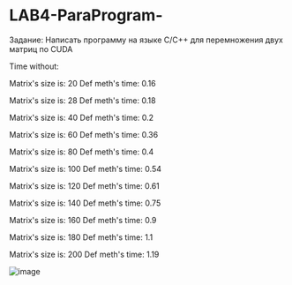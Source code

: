 # LAB4-ParaProgram-

Задание: Написать программу на языке C/C++ для перемножения двух матриц по CUDA

Time without:

Matrix's size is: 20 Def meth's time: 0.16

Matrix's size is: 28 Def meth's time: 0.18

Matrix's size is: 40 Def meth's time: 0.2

Matrix's size is: 60 Def meth's time: 0.36

Matrix's size is: 80 Def meth's time: 0.4

Matrix's size is: 100 Def meth's time: 0.54

Matrix's size is: 120 Def meth's time: 0.61

Matrix's size is: 140 Def meth's time: 0.75

Matrix's size is: 160 Def meth's time: 0.9

Matrix's size is: 180 Def meth's time: 1.1

Matrix's size is: 200 Def meth's time: 1.19

![image](https://user-images.githubusercontent.com/92180501/208227713-1c5bc0e2-4be8-430c-aa7a-8bcc1d42043b.png)
